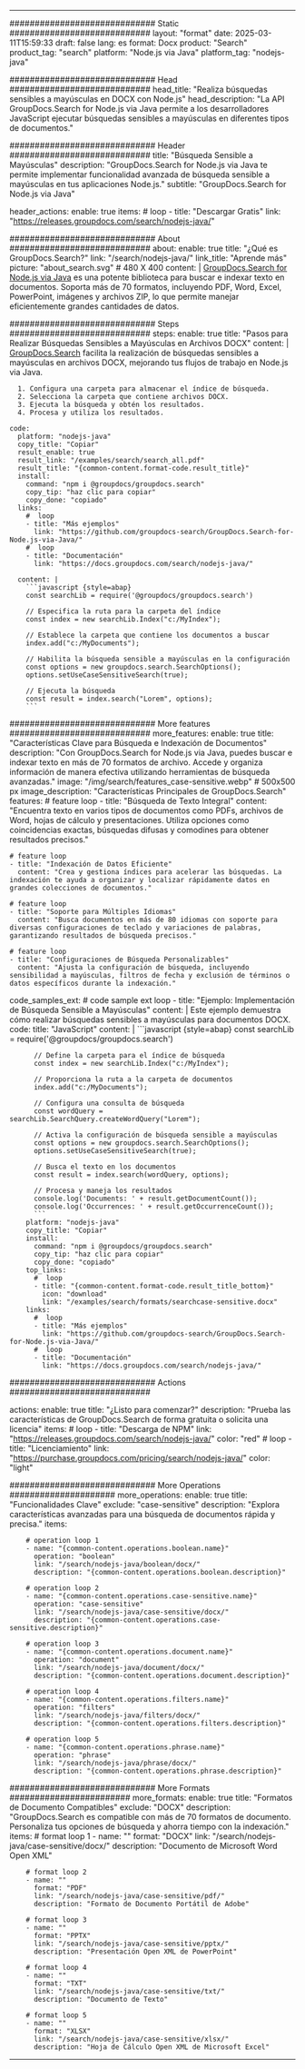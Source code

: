 
---
############################# Static ############################
layout: "format"
date:  2025-03-11T15:59:33
draft: false
lang: es
format: Docx
product: "Search"
product_tag: "search"
platform: "Node.js via Java"
platform_tag: "nodejs-java"

############################# Head ############################
head_title: "Realiza búsquedas sensibles a mayúsculas en DOCX con Node.js"
head_description: "La API GroupDocs.Search for Node.js via Java permite a los desarrolladores JavaScript ejecutar búsquedas sensibles a mayúsculas en diferentes tipos de documentos."

############################# Header ############################
title: "Búsqueda Sensible a Mayúsculas" 
description: "GroupDocs.Search for Node.js via Java te permite implementar funcionalidad avanzada de búsqueda sensible a mayúsculas en tus aplicaciones Node.js."
subtitle: "GroupDocs.Search for Node.js via Java" 

header_actions:
  enable: true
  items:
    #  loop
    - title: "Descargar Gratis"
      link: "https://releases.groupdocs.com/search/nodejs-java/"
      
############################# About ############################
about:
    enable: true
    title: "¿Qué es GroupDocs.Search?"
    link: "/search/nodejs-java/"
    link_title: "Aprende más"
    picture: "about_search.svg" # 480 X 400
    content: |
       [GroupDocs.Search for Node.js via Java](/search/nodejs-java/) es una potente biblioteca para buscar e indexar texto en documentos. Soporta más de 70 formatos, incluyendo PDF, Word, Excel, PowerPoint, imágenes y archivos ZIP, lo que permite manejar eficientemente grandes cantidades de datos.

############################# Steps ############################
steps:
    enable: true
    title: "Pasos para Realizar Búsquedas Sensibles a Mayúsculas en Archivos DOCX"
    content: |
      [GroupDocs.Search](/search/nodejs-java/) facilita la realización de búsquedas sensibles a mayúsculas en archivos DOCX, mejorando tus flujos de trabajo en Node.js via Java.
      
      1. Configura una carpeta para almacenar el índice de búsqueda.
      2. Selecciona la carpeta que contiene archivos DOCX.
      3. Ejecuta la búsqueda y obtén los resultados.
      4. Procesa y utiliza los resultados.
   
    code:
      platform: "nodejs-java"
      copy_title: "Copiar"
      result_enable: true
      result_link: "/examples/search/search_all.pdf"
      result_title: "{common-content.format-code.result_title}"
      install:
        command: "npm i @groupdocs/groupdocs.search"
        copy_tip: "haz clic para copiar"
        copy_done: "copiado"
      links:
        #  loop
        - title: "Más ejemplos"
          link: "https://github.com/groupdocs-search/GroupDocs.Search-for-Node.js-via-Java/"
        #  loop
        - title: "Documentación"
          link: "https://docs.groupdocs.com/search/nodejs-java/"
          
      content: |
        ```javascript {style=abap}
        const searchLib = require('@groupdocs/groupdocs.search')

        // Especifica la ruta para la carpeta del índice
        const index = new searchLib.Index("c:/MyIndex");

        // Establece la carpeta que contiene los documentos a buscar
        index.add("c:/MyDocuments");

        // Habilita la búsqueda sensible a mayúsculas en la configuración
        const options = new groupdocs.search.SearchOptions();
        options.setUseCaseSensitiveSearch(true);

        // Ejecuta la búsqueda
        const result = index.search("Lorem", options);
        ```            

############################# More features ############################
more_features:
  enable: true
  title: "Características Clave para Búsqueda e Indexación de Documentos"
  description: "Con GroupDocs.Search for Node.js via Java, puedes buscar e indexar texto en más de 70 formatos de archivo. Accede y organiza información de manera efectiva utilizando herramientas de búsqueda avanzadas."
  image: "/img/search/features_case-sensitive.webp" # 500x500 px
  image_description: "Características Principales de GroupDocs.Search"
  features:
    # feature loop
    - title: "Búsqueda de Texto Integral"
      content: "Encuentra texto en varios tipos de documentos como PDFs, archivos de Word, hojas de cálculo y presentaciones. Utiliza opciones como coincidencias exactas, búsquedas difusas y comodines para obtener resultados precisos."

    # feature loop
    - title: "Indexación de Datos Eficiente"
      content: "Crea y gestiona índices para acelerar las búsquedas. La indexación te ayuda a organizar y localizar rápidamente datos en grandes colecciones de documentos."

    # feature loop
    - title: "Soporte para Múltiples Idiomas"
      content: "Busca documentos en más de 80 idiomas con soporte para diversas configuraciones de teclado y variaciones de palabras, garantizando resultados de búsqueda precisos."

    # feature loop
    - title: "Configuraciones de Búsqueda Personalizables"
      content: "Ajusta la configuración de búsqueda, incluyendo sensibilidad a mayúsculas, filtros de fecha y exclusión de términos o datos específicos durante la indexación."
      
  code_samples_ext:
    # code sample ext loop
    - title: "Ejemplo: Implementación de Búsqueda Sensible a Mayúsculas"
      content: |
        Este ejemplo demuestra cómo realizar búsquedas sensibles a mayúsculas para documentos DOCX.
      code:
        title: "JavaScript"
        content: |
          ```javascript {style=abap}
          const searchLib = require('@groupdocs/groupdocs.search')
          
          // Define la carpeta para el índice de búsqueda
          const index = new searchLib.Index("c:/MyIndex");
              
          // Proporciona la ruta a la carpeta de documentos
          index.add("c:/MyDocuments");

          // Configura una consulta de búsqueda
          const wordQuery = searchLib.SearchQuery.createWordQuery("Lorem");

          // Activa la configuración de búsqueda sensible a mayúsculas
          const options = new groupdocs.search.SearchOptions();
          options.setUseCaseSensitiveSearch(true);

          // Busca el texto en los documentos
          const result = index.search(wordQuery, options);
          
          // Procesa y maneja los resultados
          console.log('Documents: ' + result.getDocumentCount());
          console.log('Occurrences: ' + result.getOccurrenceCount());
          ```
        platform: "nodejs-java"
        copy_title: "Copiar"
        install:
          command: "npm i @groupdocs/groupdocs.search"
          copy_tip: "haz clic para copiar"
          copy_done: "copiado"
        top_links:
          #  loop
          - title: "{common-content.format-code.result_title_bottom}"
            icon: "download"
            link: "/examples/search/formats/searchcase-sensitive.docx"
        links:
          #  loop
          - title: "Más ejemplos"
            link: "https://github.com/groupdocs-search/GroupDocs.Search-for-Node.js-via-Java/"
          #  loop
          - title: "Documentación"
            link: "https://docs.groupdocs.com/search/nodejs-java/"
            

            


############################# Actions ############################

actions:
  enable: true
  title: "¿Listo para comenzar?"
  description: "Prueba las características de GroupDocs.Search de forma gratuita o solicita una licencia"
  items:
    #  loop
    - title: "Descarga de NPM"
      link: "https://releases.groupdocs.com/search/nodejs-java/"
      color: "red"
        #  loop
    - title: "Licenciamiento"
      link: "https://purchase.groupdocs.com/pricing/search/nodejs-java/"
      color: "light"


############################# More Operations #####################
more_operations:
    enable: true
    title: "Funcionalidades Clave"
    exclude: "case-sensitive"
    description: "Explora características avanzadas para una búsqueda de documentos rápida y precisa."
    items: 
          
        # operation loop 1
        - name: "{common-content.operations.boolean.name}"
          operation: "boolean"
          link: "/search/nodejs-java/boolean/docx/"
          description: "{common-content.operations.boolean.description}"

        # operation loop 2
        - name: "{common-content.operations.case-sensitive.name}"
          operation: "case-sensitive"
          link: "/search/nodejs-java/case-sensitive/docx/"
          description: "{common-content.operations.case-sensitive.description}"

        # operation loop 3
        - name: "{common-content.operations.document.name}"
          operation: "document"
          link: "/search/nodejs-java/document/docx/"
          description: "{common-content.operations.document.description}"

        # operation loop 4
        - name: "{common-content.operations.filters.name}"
          operation: "filters"
          link: "/search/nodejs-java/filters/docx/"
          description: "{common-content.operations.filters.description}"

        # operation loop 5
        - name: "{common-content.operations.phrase.name}"
          operation: "phrase"
          link: "/search/nodejs-java/phrase/docx/"
          description: "{common-content.operations.phrase.description}"
          
        
          
############################# More Formats ########################
more_formats:
    enable: true
    title: "Formatos de Documento Compatibles"
    exclude: "DOCX"
    description: "GroupDocs.Search es compatible con más de 70 formatos de documento. Personaliza tus opciones de búsqueda y ahorra tiempo con la indexación."
    items: 
        # format loop 1
        - name: ""
          format: "DOCX"
          link: "/search/nodejs-java/case-sensitive/docx/"
          description: "Documento de Microsoft Word Open XML"
          
        # format loop 2
        - name: ""
          format: "PDF"
          link: "/search/nodejs-java/case-sensitive/pdf/"
          description: "Formato de Documento Portátil de Adobe"
          
        # format loop 3
        - name: ""
          format: "PPTX"
          link: "/search/nodejs-java/case-sensitive/pptx/"
          description: "Presentación Open XML de PowerPoint"

        # format loop 4
        - name: ""
          format: "TXT"
          link: "/search/nodejs-java/case-sensitive/txt/"
          description: "Documento de Texto"
          
        # format loop 5
        - name: ""
          format: "XLSX"
          link: "/search/nodejs-java/case-sensitive/xlsx/"
          description: "Hoja de Cálculo Open XML de Microsoft Excel"
  

---